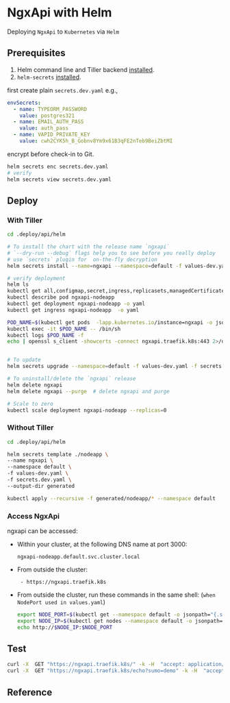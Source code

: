 # NgxApi with Helm

Deploying `NgxApi` to `Kubernetes` via `Helm`

## Prerequisites

1. Helm command line and Tiller backend [installed](../../helm/README.md).
2. `helm-secrets` [installed](../../helm/README.md#managing-helm-chart-secrets-with-helm-secrets).

first create plain `secrets.dev.yaml` e.g.,

```yaml
envSecrets:
  - name: TYPEORM_PASSWORD
    value: postgres321
  - name: EMAIL_AUTH_PASS
    value: auth_pass
  - name: VAPID_PRIVATE_KEY
    value: cwh2CYK5h_B_Gobnv8Ym9x61B3qFE2nTeb9BeiZbtMI
```

encrypt before check-in to Git.

```bash
helm secrets enc secrets.dev.yaml
# verify
helm secrets view secrets.dev.yaml
```

## Deploy

### With Tiller

```bash
cd .deploy/api/helm

# To install the chart with the release name `ngxapi`
# `--dry-run --debug` flags help you to see before you really deploy
# use `secrets` plugin for  on-the-fly decryption
helm secrets install --name=ngxapi --namespace=default -f values-dev.yaml -f secrets.dev.yaml ./nodeapp

# verify deployment
helm ls
kubectl get all,configmap,secret,ingress,replicasets,managedCertificate -lapp.kubernetes.io/instance=ngxapi
kubectl describe pod ngxapi-nodeapp
kubectl get deployment ngxapi-nodeapp -o yaml
kubectl get ingress ngxapi-nodeapp  -o yaml

POD_NAME=$(kubectl get pods  -lapp.kubernetes.io/instance=ngxapi -o jsonpath='{.items[0].metadata.name}')
kubectl exec -it $POD_NAME -- /bin/sh
kubectl logs $POD_NAME -f
echo | openssl s_client -showcerts -connect ngxapi.traefik.k8s:443 2>/dev/null


# To update
helm secrets upgrade --namespace=default -f values-dev.yaml -f secrets.dev.yaml ngxapi ./nodeapp

# To uninstall/delete the `ngxapi` release
helm delete ngxapi
helm delete ngxapi --purge  # delete ngxapi and purge

# Scale to zero
kubectl scale deployment ngxapi-nodeapp --replicas=0
```

### Without Tiller

```bash
cd .deploy/api/helm

helm secrets template ./nodeapp \
--name ngxapi \
--namespace default \
-f values-dev.yaml \
-f secrets.dev.yaml \
--output-dir generated

kubectl apply --recursive -f generated/nodeapp/* --namespace default
```

### Access NgxApi

ngxapi can be accessed:

- Within your cluster, at the following DNS name at port 3000:

  ```
  ngxapi-nodeapp.default.svc.cluster.local
  ```

- From outside the cluster:

  ```
   - https://ngxapi.traefik.k8s
  ```

- From outside the cluster, run these commands in the same shell: (`when NodePort used in values.yaml`)

  ```bash
  export NODE_PORT=$(kubectl get --namespace default -o jsonpath="{.spec.ports[0].nodePort}" services ngxapi-nodeapp)
  export NODE_IP=$(kubectl get nodes --namespace default -o jsonpath="{.items[0].status.addresses[0].address}")
  echo http://$NODE_IP:$NODE_PORT
  ```

## Test

```bash
curl -X  GET "https://ngxapi.traefik.k8s/" -k -H  "accept: application/json"
curl -X  GET "https://ngxapi.traefik.k8s/echo?sumo=demo" -k -H  "accept: application/json"
```

## Reference
